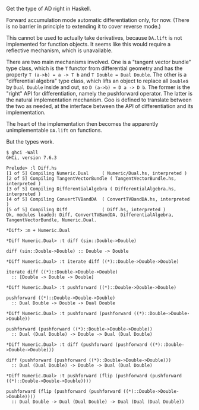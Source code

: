 Get the type of AD right in Haskell.

Forward accumulation mode automatic differentiation only, for now.
(There is no barrier in principle to extending it to cover reverse
mode.)

This cannot be used to actually take derivatives, because
````DA.lift```` is not implemented for function objects.  It seems
like this would require a reflective mechanism, which is unavailable.

There are two main mechanisms involved.  One is a "tangent vector
bundle" type class, which is the ````T```` functor from differential
geometry and has the property ````T (a->b) = a -> T b```` and ````T
Double = Dual Double````.  The other is a "differential algebra" type
class, which lifts an object to replace all ````Double````s by
````Dual Double```` inside and out, so ````D (a->b) = D a -> D b````.
The former is the "right" API for differentiation, namely the
pushforward operator.  The latter is the natural implementation
mechanism.  Goo is defined to translate between the two as needed, at
the interface between the API of differentiation and its
implementation.

The heart of the implementation then becomes the apparently
unimplementable ````DA.lift```` on functions.

But the types work.

```
$ ghci -Wall
GHCi, version 7.6.3

Prelude> :l Diff.hs
[1 of 5] Compiling Numeric.Dual     ( Numeric/Dual.hs, interpreted )
[2 of 5] Compiling TangentVectorBundle ( TangentVectorBundle.hs, interpreted )
[3 of 5] Compiling DifferentialAlgebra ( DifferentialAlgebra.hs, interpreted )
[4 of 5] Compiling ConvertTVBandDA  ( ConvertTVBandDA.hs, interpreted )
[5 of 5] Compiling Diff             ( Diff.hs, interpreted )
Ok, modules loaded: Diff, ConvertTVBandDA, DifferentialAlgebra, TangentVectorBundle, Numeric.Dual.

*Diff> :m + Numeric.Dual 

*Diff Numeric.Dual> :t diff (sin::Double->Double)

diff (sin::Double->Double) :: Double -> Double

*Diff Numeric.Dual> :t iterate diff ((*)::Double->Double->Double)

iterate diff ((*)::Double->Double->Double)
  :: [Double -> Double -> Double]

*Diff Numeric.Dual> :t pushforward ((*)::Double->Double->Double)

pushforward ((*)::Double->Double->Double)
  :: Dual Double -> Double -> Dual Double

*Diff Numeric.Dual> :t pushforward (pushforward ((*)::Double->Double->Double))

pushforward (pushforward ((*)::Double->Double->Double))
  :: Dual (Dual Double) -> Double -> Dual (Dual Double)

*Diff Numeric.Dual> :t diff (pushforward (pushforward ((*)::Double->Double->Double)))

diff (pushforward (pushforward ((*)::Double->Double->Double)))
  :: Dual (Dual Double) -> Double -> Dual (Dual Double)

*Diff Numeric.Dual> :t pushforward (flip (pushforward (pushforward ((*)::Double->Double->Double))))

pushforward (flip (pushforward (pushforward ((*)::Double->Double->Double))))
  :: Dual Double -> Dual (Dual Double) -> Dual (Dual (Dual Double))
````

